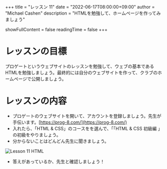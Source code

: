 +++
title = "レッスン 11"
date = "2022-06-17T08:00:00+09:00"
author = "Michael Cashen"
description = "HTMLを勉強して、ホームページを作ってみましょう"

showFullContent = false
readingTime = false
+++

# レッスンの目標
プロゲートというウェブサイトのレッスンを勉強して、ウェブの基本であるHTMLを勉強しましょう。最終的には自分のウェブサイトを作って、クラブのホームページで公開しましょう。


# レッスンの内容

 - プロゲートのウェブサイトを開いて、アカウントを登録しましょう。先生が手伝います。[https://prog-8.com/](https://prog-8.com/)
  - 入れたら、「HTML & CSS」のコースをを選んで、「「HTML & CSS 初級編 」の初級をやりましょう。
  - 分からないことはどんどん先生に聞きましょう。

![Lesson 11 HTML](/images/lesson11.png)

 - 答えがあっているか、先生と確認しましょう！

